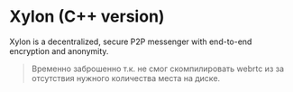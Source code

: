 # Xylon (C++ version)
Xylon is a decentralized, secure P2P messenger with end-to-end encryption and anonymity.

> Временно заброшенно т.к. не смог скомпилировать webrtc из за отсутствия нужного количества места на диске.
